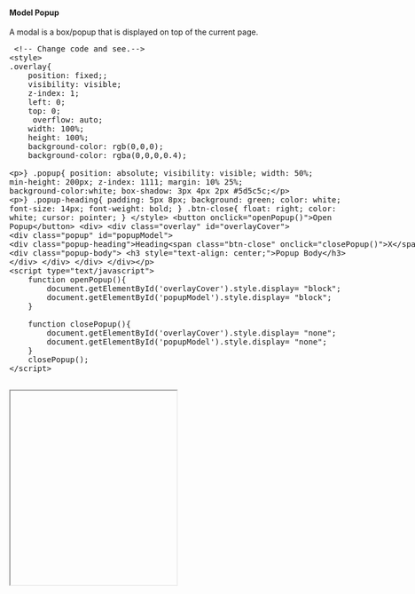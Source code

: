
<h4>Model Popup</h4>
<p>A modal is a  box/popup  that is displayed on top of the current page.</p>
<section>  
<div ui-ace ="{useWrapMode: 'true', showGutter : 'true', theme:'monokai', mode: 'html', previewId:'preview5',
    onLoad: htmlcssjsContentOnLoaded,
    rendererOptions: { fontSize: 16 },
    advanced: { highlightActiveLine: true}
}" style="min-height:400px;"><xmp> <!-- Change code and see.-->
<style>
.overlay{
    position: fixed;;
    visibility: visible;
    z-index: 1; 
    left: 0;
    top: 0;
     overflow: auto;
    width: 100%;
    height: 100%;
    background-color: rgb(0,0,0);
    background-color: rgba(0,0,0,0.4);

}
.popup{
    position: absolute;
    visibility: visible;
    width: 50%;
    min-height: 200px;
    z-index: 1111;
    margin: 10% 25%;
    background-color:white;
     box-shadow: 3px 4px 2px #5d5c5c;

}
.popup-heading{
    padding: 5px 8px;
    background: green;
    color: white;
    font-size: 14px;
    font-weight: bold;
}
.btn-close{
    float: right;
    color: white;
    cursor: pointer;
}
</style>
    <button onclick="openPopup()">Open Popup</button>
    <div>
        <div class="overlay" id="overlayCover">
            <div class="popup" id="popupModel">
                <div class="popup-heading">Heading<span class="btn-close" onclick="closePopup()">X</span></div>
                <div class="popup-body">
                    <h3 style="text-align: center;">Popup Body</h3>
                </div>
            </div>
        </div>
    </div>
<script type="text/javascript">
    function openPopup(){
        document.getElementById('overlayCover').style.display= "block";
        document.getElementById('popupModel').style.display= "block";
    }

    function closePopup(){
        document.getElementById('overlayCover').style.display= "none";
        document.getElementById('popupModel').style.display= "none";
    }
    closePopup();
</script>
</xmp>
</div>
<div>
    <iframe id="preview5" style="min-height: 350px;"></iframe>
</div>
</section>
